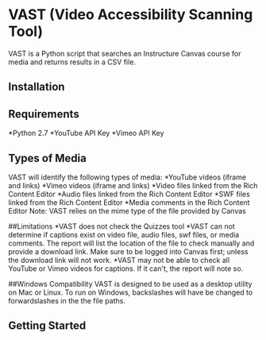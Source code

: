 # VAST (Video Accessibility Scanning Tool)
VAST is a Python script that searches an Instructure Canvas course for media and returns results in a CSV file.

## Installation


## Requirements
*Python 2.7
*YouTube API Key
*Vimeo API Key


## Types of Media
VAST will identify the following types of media:
*YouTube videos (iframe and links)
*Vimeo videos (iframe and links)
*Video files linked from the Rich Content Editor
*Audio files linked from the Rich Content Editor
*SWF  files linked from the Rich Content Editor
*Media comments in the Rich Content Editor
Note: VAST relies on the mime type of the file provided by Canvas

##Limitations
*VAST does not check the Quizzes tool
*VAST can not determine if captions exist on video file, audio files, swf files, or media comments. The report will list the location of the file to check manually and provide a download link. Make sure to be logged into Canvas first; unless the download link will not work.
*VAST may not be able to check all YouTube or Vimeo videos for captions. If it can't, the report will note so.

##Windows Compatibility
VAST is designed to be used as a desktop utility on Mac or Linux. To run on Windows, backslashes will have be changed to forwardslashes in the the file paths.


## Getting Started